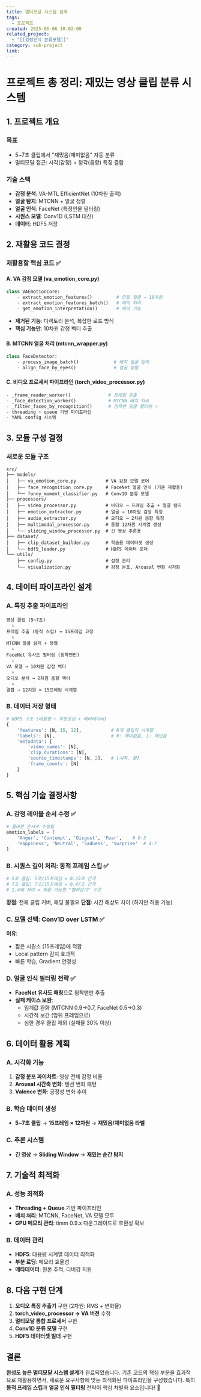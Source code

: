 ```yaml
---
title: 멀티모달 시스템 설계
tags:
  - 프로젝트
created: 2025-06-06 10:02:00
related_project:
  - "[[감정인식 분류모델]]"
category: sub-project
link:
---
```

# 프로젝트 총 정리: 재밌는 영상 클립 분류 시스템

## 1. 프로젝트 개요

### **목표**

- 5~7초 클립에서 "재밌음/재미없음" 자동 분류
- 멀티모달 접근: 시각(감정) + 청각(음향) 특징 결합

### **기술 스택**

- **감정 분석**: VA-MTL EfficientNet (10차원 출력)
- **얼굴 탐지**: MTCNN + 얼굴 정렬
- **얼굴 인식**: FaceNet (특정인물 필터링)
- **시퀀스 모델**: Conv1D (LSTM 대신)
- **데이터**: HDF5 저장

## 2. 재활용 코드 결정

### **재활용할 핵심 코드** ✅

#### **A. VA 감정 모델 (va_emotion_core.py)**

```python
class VAEmotionCore:
    - extract_emotion_features()         # 단일 얼굴 → 10차원
    - extract_emotion_features_batch()   # 배치 처리
    - get_emotion_interpretation()       # 해석 기능
```

- **제거된 기능**: 디렉토리 분석, 복잡한 로드 방식
- **핵심 기능만**: 10차원 감정 벡터 추출

#### **B. MTCNN 얼굴 처리 (mtcnn_wrapper.py)**

```python
class FaceDetector:
    - process_image_batch()             # 배치 얼굴 탐지
    - align_face_by_eyes()              # 얼굴 정렬
```

#### **C. 비디오 프로세서 파이프라인 (torch_video_processor.py)**

```python
- _frame_reader_worker()              # 프레임 추출
- _face_detection_worker()            # MTCNN 배치 처리
- _filter_faces_by_recognition()      # 침착맨 얼굴 필터링 ⭐
- threading + queue 기반 파이프라인
- YAML config 시스템
```

## 3. 모듈 구성 결정

### **새로운 모듈 구조**

```
src/
├── models/
│   ├── va_emotion_core.py           # VA 감정 모델 코어
│   ├── face_recognition_core.py     # FaceNet 얼굴 인식 (기존 재활용)
│   └── funny_moment_classifier.py   # Conv1D 분류 모델
├── processors/
│   ├── video_processor.py           # 비디오 → 프레임 추출 + 얼굴 탐지
│   ├── emotion_extractor.py         # 얼굴 → 10차원 감정 특징
│   ├── audio_extractor.py           # 오디오 → 2차원 음향 특징  
│   ├── multimodal_processor.py      # 통합 12차원 시계열 생성
│   └── sliding_window_processor.py  # 긴 영상 추론용
├── dataset/
│   ├── clip_dataset_builder.py      # 학습용 데이터셋 생성
│   └── hdf5_loader.py               # HDF5 데이터 로더
└── utils/
    ├── config.py                    # 설정 관리
    └── visualization.py             # 감정 분포, Arousal 변화 시각화
```

## 4. 데이터 파이프라인 설계

### **A. 특징 추출 파이프라인**

```
영상 클립 (5~7초)
  ↓
프레임 추출 (동적 스킵) → 15프레임 고정
  ↓
MTCNN 얼굴 탐지 + 정렬
  ↓
FaceNet 유사도 필터링 (침착맨만)
  ↓
VA 모델 → 10차원 감정 벡터
  ↓
오디오 분석 → 2차원 음향 벡터
  ↓
결합 → 12차원 × 15프레임 시계열
```

### **B. 데이터 저장 형태**

```python
# HDF5 구조 (대용량 + 부분로딩 + 메타데이터)
{
    'features': [N, 15, 12],           # N개 클립의 시계열
    'labels': [N],                     # 0: 재미없음, 1: 재밌음  
    'metadata': {
        'video_names': [N],
        'clip_durations': [N],
        'source_timestamps': [N, 2],   # [시작, 끝]
        'frame_counts': [N]
    }
}
```

## 5. 핵심 기술 결정사항

### **A. 감정 레이블 순서 수정** ✅

```python
# 올바른 순서로 수정됨
emotion_labels = [
    'Anger', 'Contempt', 'Disgust', 'Fear',    # 0-3
    'Happiness', 'Neutral', 'Sadness', 'Surprise'  # 4-7
]
```

### **B. 시퀀스 길이 처리: 동적 프레임 스킵** ✅

```python
# 5초 클립: 5초/15프레임 = 0.33초 간격
# 7초 클립: 7초/15프레임 = 0.47초 간격
# 1.4배 차이 = 허용 가능한 "빨리감기" 수준
```

**장점**: 전체 클립 커버, 패딩 불필요 **단점**: 시간 해상도 차이 (하지만 허용 가능)

### **C. 모델 선택: Conv1D over LSTM** ✅

**이유**:

- 짧은 시퀀스 (15프레임)에 적합
- Local pattern 감지 효과적
- 빠른 학습, Gradient 안정성

### **D. 얼굴 인식 필터링 전략** ✅

- **FaceNet 유사도 매칭**으로 침착맨만 추출
- **실패 케이스 보완**:
    - 임계값 완화 (MTCNN 0.9→0.7, FaceNet 0.5→0.3)
    - 시간적 보간 (앞뒤 프레임으로)
    - 심한 경우 클립 제외 (실패율 30% 이상)

## 6. 데이터 활용 계획

### **A. 시각화 기능**

1. **감정 분포 파이차트**: 영상 전체 감정 비율
2. **Arousal 시간축 변화**: 텐션 변화 패턴
3. **Valence 변화**: 긍정성 변화 추이

### **B. 학습 데이터 생성**

- **5~7초 클립** → **15프레임 × 12차원** → **재밌음/재미없음 라벨**

### **C. 추론 시스템**

- **긴 영상** → **Sliding Window** → **재밌는 순간 탐지**

## 7. 기술적 최적화

### **A. 성능 최적화**

- **Threading + Queue** 기반 파이프라인
- **배치 처리**: MTCNN, FaceNet, VA 모델 모두
- **GPU 메모리 관리**: timm 0.9.x 다운그레이드로 호환성 확보

### **B. 데이터 관리**

- **HDF5**: 대용량 시계열 데이터 최적화
- **부분 로딩**: 메모리 효율성
- **메타데이터**: 원본 추적, 디버깅 지원

## 8. 다음 구현 단계

1. **오디오 특징 추출기** 구현 (2차원: RMS + 변화율)
2. **torch_video_processor → VA 버전** 수정
3. **멀티모달 통합 프로세서** 구현
4. **Conv1D 분류 모델** 구현
5. **HDF5 데이터셋 빌더** 구현

## 결론

**완성도 높은 멀티모달 시스템 설계**가 완료되었습니다. 기존 코드의 핵심 부분을 효과적으로 재활용하면서, 새로운 요구사항에 맞는 최적화된 파이프라인을 구성했습니다. 특히 **동적 프레임 스킵**과 **얼굴 인식 필터링** 전략이 핵심 차별화 요소입니다! 🎯